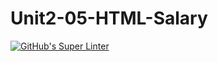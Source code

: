 # Unit2-05-HTML-Salary
[![GitHub's Super Linter](https://github.com/ICS20-Programming-SirineC/Unit2-05-HTML-Salary/workflows/GitHub's%20Super%20Linter/badge.svg)](https://github.com/ICS20-Programming-SirineC/Unit2-05-HTML-Salary/actions)